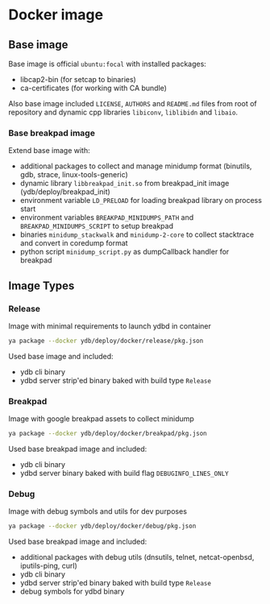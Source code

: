 # Docker image

## Base image

Base image is official `ubuntu:focal` with installed packages:
- libcap2-bin (for setcap to binaries)
- ca-certificates (for working with CA bundle)

Also base image included `LICENSE`, `AUTHORS` and `README.md` files from root of repository
and dynamic cpp libraries `libiconv`, `liblibidn` and `libaio`.

### Base breakpad image

Extend base image with:
- additional packages to collect and manage minidump format (binutils, gdb, strace, linux-tools-generic)
- dynamic library `libbreakpad_init.so` from breakpad_init image (ydb/deploy/breakpad_init)
- environment variable `LD_PRELOAD` for loading breakpad library on process start
- environment variables `BREAKPAD_MINIDUMPS_PATH` and `BREAKPAD_MINIDUMPS_SCRIPT` to setup breakpad
- binaries `minidump_stackwalk` and `minidump-2-core` to collect stacktrace and convert in coredump format
- python script `minidump_script.py` as dumpCallback handler for breakpad

## Image Types

### Release

Image with minimal requirements to launch ydbd in container

```bash
ya package --docker ydb/deploy/docker/release/pkg.json
```

Used base image and included:
- ydb cli binary
- ydbd server strip'ed binary baked with build type `Release`

### Breakpad

Image with google breakpad assets to collect minidump

```bash
ya package --docker ydb/deploy/docker/breakpad/pkg.json
```

Used base breakpad image and included:

- ydb cli binary
- ydbd server binary baked with build flag `DEBUGINFO_LINES_ONLY`

### Debug

Image with debug symbols and utils for dev purposes

```bash
ya package --docker ydb/deploy/docker/debug/pkg.json
```

Used base breakpad image and included:
- additional packages with debug utils (dnsutils, telnet, netcat-openbsd, iputils-ping, curl)
- ydb cli binary
- ydbd server strip'ed binary baked with build type `Release`
- debug symbols for ydbd binary
